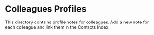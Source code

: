 # Colleagues Profiles

This directory contains profile notes for colleagues. Add a new note for each colleague and link them in the Contacts Index. 